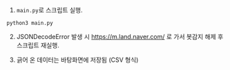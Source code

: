 1. `main.py`로 스크립트 실행.

```
python3 main.py
```

2. JSONDecodeError 발생 시 https://m.land.naver.com/ 로 가서 봇감지 해제 후 스크립트 재실행.

3. 긁어 온 데이터는 바탕화면에 저장됨 (CSV 형식)